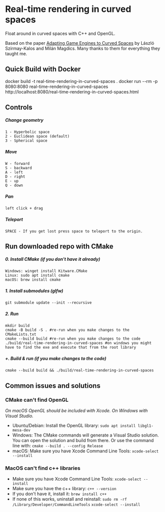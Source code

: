 # Real-time rendering in curved spaces

Float around in curved spaces with C++ and OpenGL.

Based on the paper [Adapting Game Engines to Curved Spaces](https://link.springer.com/article/10.1007/s00371-021-02303-2) by László Szirmay-Kalos and Milán Magdics. Many thanks to them for everything they taught me.

## Quick Build with Docker

docker build -t real-time-rendering-in-curved-spaces .
docker run --rm -p 8080:8080 real-time-rendering-in-curved-spaces
http://localhost:8080/real-time-rendering-in-curved-spaces.html

## Controls
##### Change geometry
    1 - Hyperbolic space
    2 - Euclidean space (default)
    3 - Spherical space
##### Move
    W - forward
    S - backward
    A - left
    D - right
    E - up
    Q - down
##### Pan
    left click + drag
##### Teleport
    SPACE - If you get lost press space to teleport to the origin.


## Run downloaded repo with CMake

##### 0. Install CMake (if you don't have it already)

    Windows: winget install Kitware.CMake
    Linux: sudo apt install cmake
    macOS: brew install cmake

##### 1. Install submodules (glfw)

    git submodule update --init --recursive

##### 2. Run

    mkdir build
    cmake -B build -S . #re-run when you make changes to the CMakeLists.txt
    cmake --build build #re-run when you make changes to the code
    ./build/real-time-rendering-in-curved-spaces #on windows you might have to find the exe and execute that from the root library

##### +. Build & run (if you make changes to the code)

    cmake --build build && ./build/real-time-rendering-in-curved-spaces


## Common issues and solutions

### CMake can't find OpenGL

_On macOS OpenGL should be included with Xcode. On Windows with Visual Studio._ 
- Ubuntu/Debian:
    Install the OpenGL library:
    `sudo apt install libgl1-mesa-dev`
- Windows:
    The CMake commands will generate a Visual Studio solution. You can open the solution and build from there.
    Or use the command line with:
    `cmake --build . --config Release`
- macOS:
    Make sure you have Xcode Command Line Tools:
    `xcode-select --install`

### MacOS can't find c++ libraries
- Make sure you have Xcode Command Line Tools:
    `xcode-select --install`
- Make sure you have the c++ library:
    `c++ --version`
- If you don't have it, install it:
    `brew install c++`
- If none of this works, uninstall and reinstall:
    `sudo rm -rf /Library/Developer/CommandLineTools`
    `xcode-select --install`
